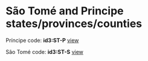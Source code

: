 # São Tomé and Principe states/provinces/counties
Príncipe     code: **id3:ST-P**     [view](../export/geojson/medium/id3/st/p.geojson)     


São Tomé     code: **id3:ST-S**     [view](../export/geojson/medium/id3/st/s.geojson)     

